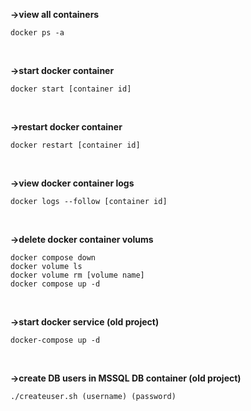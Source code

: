 **->view all containers**
<br>
```
docker ps -a
```
<br>

**->start docker container**
<br>
```
docker start [container id]
```
<br>

**->restart docker container**
<br>
```
docker restart [container id]
```
<br>

**->view docker container logs**
<br>
```
docker logs --follow [container id]
```
<br>

**->delete docker container volums**
<br>
```
docker compose down
docker volume ls
docker volume rm [volume name]
docker compose up -d
```
<br>

**->start docker service (old project)**
<br>
```
docker-compose up -d
```
<br>

**->create DB users in MSSQL DB container (old project)**<br>
```
./createuser.sh (username) (password)
```
<br>
